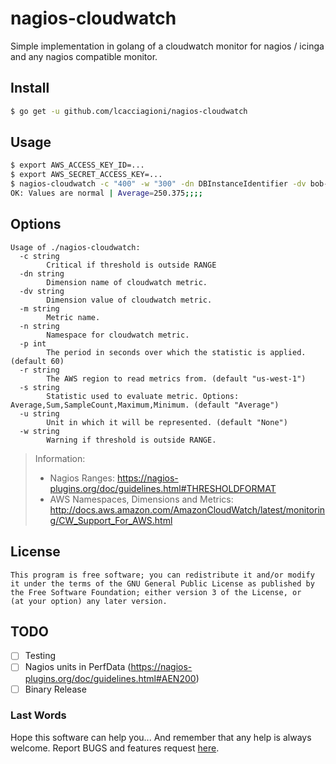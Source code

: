 # nagios-cloudwatch

Simple implementation in golang of a cloudwatch monitor for nagios / icinga and any nagios compatible monitor.

## Install

```bash
$ go get -u github.com/lcacciagioni/nagios-cloudwatch
```

## Usage

```bash
$ export AWS_ACCESS_KEY_ID=...
$ export AWS_SECRET_ACCESS_KEY=...
$ nagios-cloudwatch -c "400" -w "300" -dn DBInstanceIdentifier -dv bob-production-master -r sa-east-1 -p 120 -m WriteIOPS -n "AWS/RDS" -u "Count/Second"
OK: Values are normal | Average=250.375;;;;
```

## Options
```
Usage of ./nagios-cloudwatch:
  -c string
        Critical if threshold is outside RANGE
  -dn string
        Dimension name of cloudwatch metric.
  -dv string
        Dimension value of cloudwatch metric.
  -m string
        Metric name.
  -n string
        Namespace for cloudwatch metric.
  -p int
        The period in seconds over which the statistic is applied. (default 60)
  -r string
        The AWS region to read metrics from. (default "us-west-1")
  -s string
        Statistic used to evaluate metric. Options: Average,Sum,SampleCount,Maximum,Minimum. (default "Average")
  -u string
        Unit in which it will be represented. (default "None")
  -w string
        Warning if threshold is outside RANGE.
```

> Information:
> * Nagios Ranges: https://nagios-plugins.org/doc/guidelines.html#THRESHOLDFORMAT
> * AWS Namespaces, Dimensions and Metrics: http://docs.aws.amazon.com/AmazonCloudWatch/latest/monitoring/CW_Support_For_AWS.html

## License

```
This program is free software; you can redistribute it and/or modify
it under the terms of the GNU General Public License as published by
the Free Software Foundation; either version 3 of the License, or
(at your option) any later version.
```

## TODO

- [ ] Testing
- [ ] Nagios units in PerfData (https://nagios-plugins.org/doc/guidelines.html#AEN200)
- [ ] Binary Release

### Last Words

Hope this software can help you... And remember that any help is always welcome. Report BUGS and features request [here](https://github.com/lcacciagioni/nagios-cloudwatch/issues).
